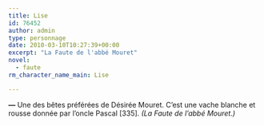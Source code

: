 ```yaml
---
title: Lise
id: 76452
author: admin
type: personnage
date: 2010-03-10T10:27:39+00:00
excerpt: "La Faute de l'abbé Mouret"
novel:
  - faute
rm_character_name_main: Lise

---
```

**—** Une des bêtes préférées de Désirée Mouret. C&rsquo;est une vache blanche et rousse donnée par l&rsquo;oncle Pascal [335]. _(La Faute de l&rsquo;abbé Mouret.)_